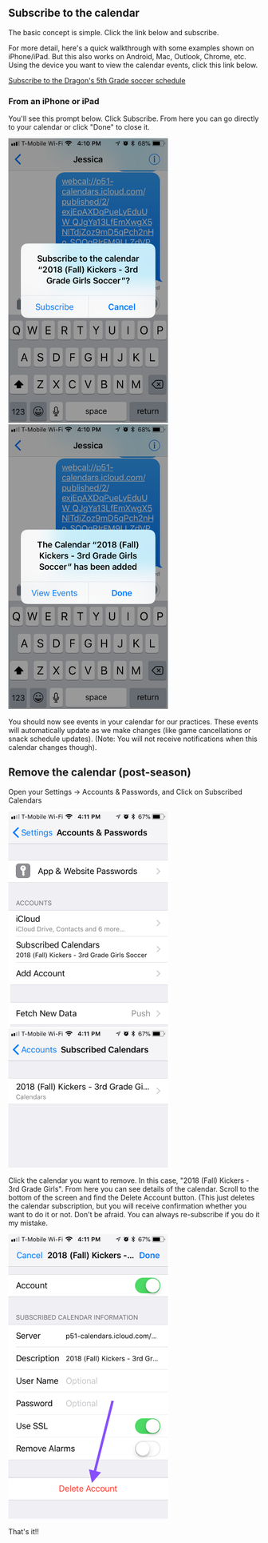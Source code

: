## Subscribe to the calendar

The basic concept is simple. Click the link below and subscribe.

For more detail, here's a quick walkthrough with some examples shown on iPhone/iPad. But this also works on Android, Mac, Outlook, Chrome, etc. Using the device you want to view the calendar events, click this link below.

<a href="webcal://p51-calendars.icloud.com/published/2/bpdc3nsmWb68N9Wx4VJKPh2Di3k_P81BLm35NAosZPDFK4u07gd1yom1X9Q2_NNFCJyecn0Tb27Tw7SnN1TuzI5iW8ZNAVl6ll65XMfiMTY">Subscribe to the Dragon's 5th Grade soccer schedule</a>

### From an iPhone or iPad
You'll see this prompt below. Click Subscribe. From here you can go directly to your calendar or click "Done" to close it.

<img width="320" src="/assets/ios-subscribe-1.png" alt="Subscribe to calendar"/>

<img width="320" src="/assets/ios-subscribe-2.png" alt="View events or done"/>

You should now see events in your calendar for our practices. These events will automatically update as we make changes (like game cancellations or snack schedule updates). (Note: You will not receive notifications when this calendar changes though).

## Remove the calendar (post-season)

Open your Settings -> Accounts & Passwords, and Click on Subscribed Calendars

<img width="320" src="/assets/ios-remove-1.png" alt="Accounts & Passwords"/>

<img width="320" src="/assets/ios-remove-2.png" alt="Subscribed calendars list"/>

Click the calendar you want to remove. In this case, "2018 (Fall) Kickers - 3rd Grade Girls". From here you can see details of the calendar. Scroll to the bottom of the screen and find the Delete Account button. (This just deletes the calendar subscription, but you will receive confirmation whether you want to do it or not. Don't be afraid. You can always re-subscribe if you do it my mistake.

<img width="320" src="/assets/ios-remove-3.png" alt="Calendar details."/>

That's it!!
